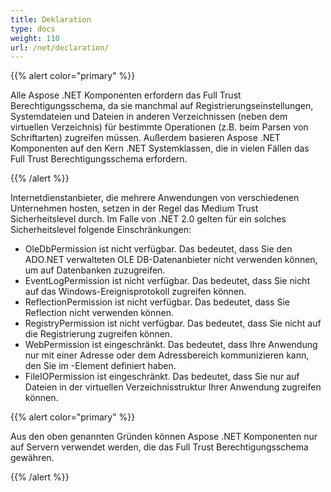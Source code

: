 ```yaml
---
title: Deklaration
type: docs
weight: 110
url: /net/declaration/
---
```


{{% alert color="primary" %}} 

Alle Aspose .NET Komponenten erfordern das Full Trust Berechtigungsschema, da sie manchmal auf Registrierungseinstellungen, Systemdateien und Dateien in anderen Verzeichnissen (neben dem virtuellen Verzeichnis) für bestimmte Operationen (z.B. beim Parsen von Schriftarten) zugreifen müssen. Außerdem basieren Aspose .NET Komponenten auf den Kern .NET Systemklassen, die in vielen Fällen das Full Trust Berechtigungsschema erfordern.

{{% /alert %}} 

Internetdienstanbieter, die mehrere Anwendungen von verschiedenen Unternehmen hosten, setzen in der Regel das Medium Trust Sicherheitslevel durch. Im Falle von .NET 2.0 gelten für ein solches Sicherheitslevel folgende Einschränkungen:

- OleDbPermission ist nicht verfügbar. Das bedeutet, dass Sie den ADO.NET verwalteten OLE DB-Datenanbieter nicht verwenden können, um auf Datenbanken zuzugreifen.
- EventLogPermission ist nicht verfügbar. Das bedeutet, dass Sie nicht auf das Windows-Ereignisprotokoll zugreifen können.
- ReflectionPermission ist nicht verfügbar. Das bedeutet, dass Sie Reflection nicht verwenden können.
- RegistryPermission ist nicht verfügbar. Das bedeutet, dass Sie nicht auf die Registrierung zugreifen können.
- WebPermission ist eingeschränkt. Das bedeutet, dass Ihre Anwendung nur mit einer Adresse oder dem Adressbereich kommunizieren kann, den Sie im <trust>-Element definiert haben.
- FileIOPermission ist eingeschränkt. Das bedeutet, dass Sie nur auf Dateien in der virtuellen Verzeichnisstruktur Ihrer Anwendung zugreifen können.

{{% alert color="primary" %}} 

Aus den oben genannten Gründen können Aspose .NET Komponenten nur auf Servern verwendet werden, die das Full Trust Berechtigungsschema gewähren.

{{% /alert %}}